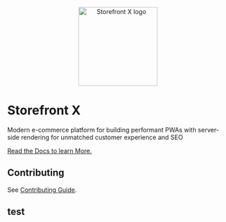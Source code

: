 <p align="center">
  <a href="https://docs.storefrontx.io" target="_blank" rel="noopener noreferrer">
    <img width="180" src="https://docs.storefrontx.io/logo-square.svg" alt="Storefront X logo">
  </a>
</p>

# Storefront X

Modern e-commerce platform for building performant PWAs with server-side rendering for unmatched customer experience and SEO

[Read the Docs to learn More.](https://docs.storefrontx.io)

## Contributing

See [Contributing Guide](https://docs.storefrontx.io/contributing.html).

## test

